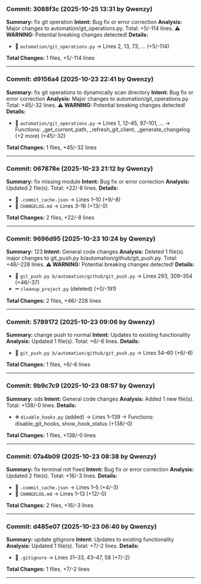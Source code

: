 






### Commit: 3088f3c (2025-10-25 13:31 by Qwenzy)
**Summary:** fix git operation
**Intent:** Bug fix or error correction
**Analysis:** Major changes to automation/git_operations.py. Total: +5/-114 lines.
**⚠️  WARNING:** Potential breaking changes detected!
**Details:**
- 📝 `automation/git_operations.py` → Lines 2, 13, 73, ... (+5/-114)

**Total Changes:** 1 files, +5/-114 lines

---

### Commit: d9156a4 (2025-10-23 22:41 by Qwenzy)
**Summary:** fix git operations to dynamically scan directory
**Intent:** Bug fix or error correction
**Analysis:** Major changes to automation/git_operations.py. Total: +45/-32 lines.
**⚠️  WARNING:** Potential breaking changes detected!
**Details:**
- 📝 `automation/git_operations.py` → Lines 1, 12–45, 97–101, ... → Functions: _get_current_path, _refresh_git_client, _generate_changelog (+2 more) (+45/-32)

**Total Changes:** 1 files, +45/-32 lines

---

### Commit: 067878e (2025-10-23 21:12 by Qwenzy)
**Summary:** fix missing module
**Intent:** Bug fix or error correction
**Analysis:** Updated 2 file(s). Total: +22/-8 lines.
**Details:**
- 📝 `.commit_cache.json` → Lines 1–10 (+9/-8)
- 📝 `CHANGELOG.md` → Lines 3–16 (+13/-0)

**Total Changes:** 2 files, +22/-8 lines

---
### Commit: 9696d95 (2025-10-23 10:24 by Qwenzy)
**Summary:** 123
**Intent:** General code changes
**Analysis:** Deleted 1 file(s). major changes to git_push.py b/automation/github/git_push.py. Total: +46/-228 lines.
**⚠️  WARNING:** Potential breaking changes detected!
**Details:**
- 📝 `git_push.py b/automation/github/git_push.py` → Lines 293, 309–354 (+46/-37)
- ➖ `cleanup_project.py` (deleted) (+0/-191)

**Total Changes:** 2 files, +46/-228 lines

---
### Commit: 5789172 (2025-10-23 09:06 by Qwenzy)
**Summary:** change push to normal
**Intent:** Updates to existing functionality
**Analysis:** Updated 1 file(s). Total: +6/-6 lines.
**Details:**
- 📝 `git_push.py b/automation/github/git_push.py` → Lines 54–60 (+6/-6)

**Total Changes:** 1 files, +6/-6 lines

---
### Commit: 9b9c7c9 (2025-10-23 08:57 by Qwenzy)
**Summary:** sds
**Intent:** General code changes
**Analysis:** Added 1 new file(s). Total: +138/-0 lines.
**Details:**
- ➕ `disable_hooks.py` (added) → Lines 1–139 → Functions: disable_git_hooks, show_hook_status (+138/-0)

**Total Changes:** 1 files, +138/-0 lines

---
### Commit: 07a4b09 (2025-10-23 08:38 by Qwenzy)
**Summary:** fix terminal not fixed
**Intent:** Bug fix or error correction
**Analysis:** Updated 2 file(s). Total: +16/-3 lines.
**Details:**
- 📝 `.commit_cache.json` → Lines 1–5 (+4/-3)
- 📝 `CHANGELOG.md` → Lines 1–13 (+12/-0)

**Total Changes:** 2 files, +16/-3 lines

---
### Commit: d485e07 (2025-10-23 06:40 by Qwenzy)
**Summary:** update gitignore
**Intent:** Updates to existing functionality
**Analysis:** Updated 1 file(s). Total: +7/-2 lines.
**Details:**
- 📝 `.gitignore` → Lines 31–33, 43–47, 58 (+7/-2)

**Total Changes:** 1 files, +7/-2 lines

---

